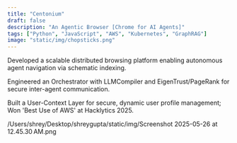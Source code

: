 ```yaml
---
title: "Centonium"
draft: false
description: "An Agentic Browser [Chrome for AI Agents]"
tags: ["Python", "JavaScript", "AWS", "Kubernetes", "GraphRAG"]
image: "static/img/chopsticks.png"
---
```


Developed a scalable distributed browsing platform enabling autonomous agent navigation via schematic indexing.

Engineered an Orchestrator with LLMCompiler and EigenTrust/PageRank for secure inter-agent communication.

Built a User-Context Layer for secure, dynamic user profile management; Won 'Best Use of AWS' at Hacklytics 2025. 

/Users/shrey/Desktop/shreygupta/static/img/Screenshot 2025-05-26 at 12.45.30 AM.png